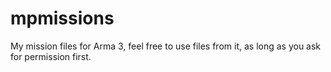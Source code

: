 # mpmissions

My mission files for Arma 3, feel free to use files from it, as long as you ask for permission first.
